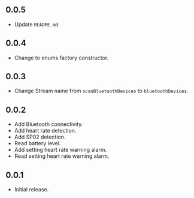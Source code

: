 ## 0.0.5

* Update `README.md`.

## 0.0.4

* Change to enums factory constructor.

## 0.0.3

* Change Stream name from `scanBluetoothDevices` to `bluetoothDevices`.

## 0.0.2

* Add Bluetooth connectivity.
* Add heart rate detection.
* Add SP02 detection.
* Read battery level.
* Add setting heart rate warning alarm.
* Read setting heart rate warning alarm.

## 0.0.1

* Initial release.
